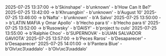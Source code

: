 2025-07-25 13:37:00 -> b'Skinshape' - b'unknown' - b'How Can It Be?'
2025-07-25 13:42:00 -> b'Khruangbin' - b'unknown' - b'August 10'
2025-07-25 13:46:00 -> b'Nafta' - b'unknown' - b'A Salvo'
2025-07-25 13:50:00 -> b'LATIN MAFIA y Omar Apollo' - b'Hecho para ti' - b'Hecho para ti'
2025-07-25 13:52:00 -> b'Rusowsky' - b'DAISY' - b'project tu culo'
2025-07-25 13:55:00 -> b'Ralphie Choo' - b'SUPERNOVA' - b'JUAN SALVADOR GAVIOTA'
2025-07-25 13:57:00 -> b'Peces Raros' - b'Desaparecer' - b'Desaparecer'
2025-07-25 14:01:00 -> b'Pantera Blue' - b'Olv\xc3\xaddalo' - b'Olv\xc3\xaddalo'
